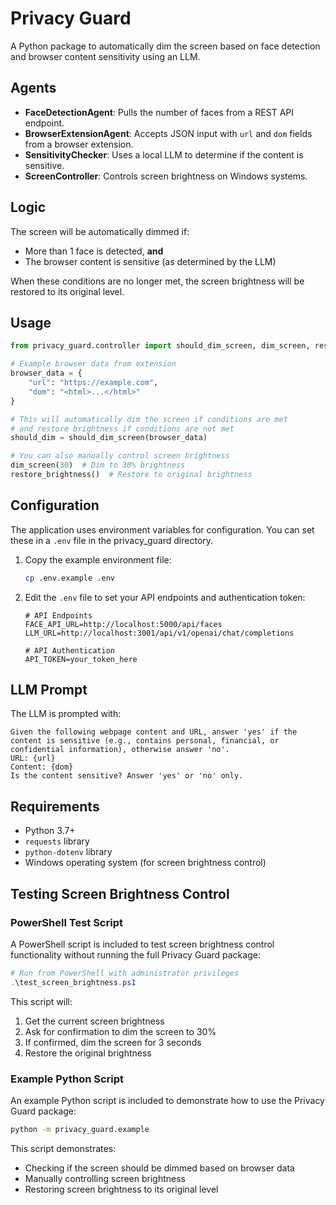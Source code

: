# Privacy Guard

A Python package to automatically dim the screen based on face detection and browser content sensitivity using an LLM.

## Agents
- **FaceDetectionAgent**: Pulls the number of faces from a REST API endpoint.
- **BrowserExtensionAgent**: Accepts JSON input with `url` and `dom` fields from a browser extension.
- **SensitivityChecker**: Uses a local LLM to determine if the content is sensitive.
- **ScreenController**: Controls screen brightness on Windows systems.

## Logic
The screen will be automatically dimmed if:
- More than 1 face is detected, **and**
- The browser content is sensitive (as determined by the LLM)

When these conditions are no longer met, the screen brightness will be restored to its original level.

## Usage

```python
from privacy_guard.controller import should_dim_screen, dim_screen, restore_brightness

# Example browser data from extension
browser_data = {
    "url": "https://example.com",
    "dom": "<html>...</html>"
}

# This will automatically dim the screen if conditions are met
# and restore brightness if conditions are not met
should_dim = should_dim_screen(browser_data)

# You can also manually control screen brightness
dim_screen(30)  # Dim to 30% brightness
restore_brightness()  # Restore to original brightness
```

## Configuration
The application uses environment variables for configuration. You can set these in a `.env` file in the privacy_guard directory.

1. Copy the example environment file:
   ```bash
   cp .env.example .env
   ```

2. Edit the `.env` file to set your API endpoints and authentication token:
   ```
   # API Endpoints
   FACE_API_URL=http://localhost:5000/api/faces
   LLM_URL=http://localhost:3001/api/v1/openai/chat/completions
   
   # API Authentication
   API_TOKEN=your_token_here
   ```

## LLM Prompt
The LLM is prompted with:

```
Given the following webpage content and URL, answer 'yes' if the content is sensitive (e.g., contains personal, financial, or confidential information), otherwise answer 'no'.
URL: {url}
Content: {dom}
Is the content sensitive? Answer 'yes' or 'no' only.
```

## Requirements
- Python 3.7+
- `requests` library
- `python-dotenv` library
- Windows operating system (for screen brightness control)

## Testing Screen Brightness Control

### PowerShell Test Script
A PowerShell script is included to test screen brightness control functionality without running the full Privacy Guard package:

```powershell
# Run from PowerShell with administrator privileges
.\test_screen_brightness.ps1
```

This script will:
1. Get the current screen brightness
2. Ask for confirmation to dim the screen to 30%
3. If confirmed, dim the screen for 3 seconds
4. Restore the original brightness

### Example Python Script
An example Python script is included to demonstrate how to use the Privacy Guard package:

```bash
python -m privacy_guard.example
```

This script demonstrates:
- Checking if the screen should be dimmed based on browser data
- Manually controlling screen brightness
- Restoring screen brightness to its original level
